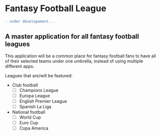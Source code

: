 # Fantasy Football League

```diff
- under developement...
```

## A master application for all fantasy football leagues

This application will be a common place for fantasy football fans to have all of their selected teams under one umbrella, instead of using multiple different apps.

Leagues that are/will be featured:

* Club football
  - [ ] Champions League
  - [ ] Europa League
  - [ ] English Premier League
  - [ ] Spanish La Liga

* National football
  - [ ] World Cup
  - [ ] Euro Cup
  - [ ] Copa America
